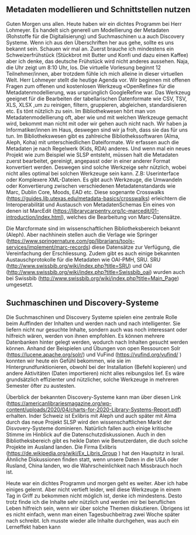 ## Metadaten modellieren und Schnittstellen nutzen

Guten Morgen uns allen. Heute haben wir ein dichtes Programm bei Herr Lohmeyer. Es handelt sich generell um Modellierung der  Metadaten (Rohstoffe für die Digitalisierung) und Suchmaschinen u.a auch Discovery Systeme. Wenn ich aus den Überschriften her aus gehe, sollte es uns bekannt sein. Schauen wir mal an. Zuerst brauche ich mindestens ein Schweizerfrühstück (Stückbrot mit Butter und Konfi und dazu einen Kaffee) aber ich denke, das deutsche Frühstück wird nicht anderes aussehen. Naja, die Uhr zeigt um 8:10 Uhr, los.
Die virtuelle Vorlesung beginnt 12 Teilnehmer/innen, aber trotzdem fühle ich mich alleine in dieser virtuellen Welt.
Herr Lohmeyer stellt die heutige Agenda vor. Wir beginnen mit offenen Fragen  zum offenen und kostenlosen Werkzeug «OpenRefine» für die  Metadatenmodellierung, was ursprünglich GoogleRefine war. Das Werkzeug geeignet für die Bearbeiten der tabellarischen Datenformate wie CSV, TSV, XLS, XLSX ,um zu reinigen, filtern, gruppieren, abgleichen, standardisieren etc. Es tönt nützlich zu sein. Im Bibliothekwesen hört man von Metadatenmodellierung oft, aber wie und mit welchen Werkzeuge gemacht wird, bekommt man nicht mit oder wir gehen auch nicht nach. Wir haben ja  Informatiker/innen im Haus, deswegen sind wir ja froh, dass sie das für uns tun.
Im Bibliothekswesen gibt es zahlreiche Bibliothekssoftwaren (Alma, Aleph, Koha) mit unterschiedlichen Dateiformate. Wir erfassen auch die Metadaten je nach Regelwerk (Kids, RDA) anderes. Und wenn mal ein neues Projekt wie zum Beispiel wie SLSP entsteht, müssen halt die Metadaten zuerst bearbeitet, gereinigt, angepasst oder in einer anderer Format konvertiert werden. Deswegen sind solche Werkzeige sehr nützlich, wobei nicht alles optimal bei solchen Werkzeuge sein kann. Z.B: Userinterface oder Komplexere XML-Dateien. Es gibt auch Werkzeuge, die Umwandeln oder Konvertierung zwischen verschiedenen Metadatenstandards wie Marc, Dublin Core, Moods, EAD etc. Diese sogenante Crosswalks (https://guides.lib.utexas.edu/metadata-basics/crosswalks) erleichtern die Interoperabilität und  Austausch von MetadatenSchemas
Ein eines von denen ist MarcEdit (https://librarycarpentry.org/lc-marcedit/01-introduction/index.html), welches die Bearbeitung von Marc-Datensätze. 

 
Die Marcformate sind im wissenschaftlichen Bibliotheksbereich bekannt (Aleph). Aber nachhinein stellen  auch die Verlage wie Springer (https://www.springernature.com/gp/librarians/tools-services/implement/marc-records) diese Datensätze zur Verfügung, die Vereinfachung der Erschliessung. Zudem gibt es auch einige bekannten Austauschprotokolle für die Metadaten wie OAI-PMH, SRU. SRU (http://www.swissbib.org/wiki/index.php?title=SRU) und OAI (http://www.swissbib.org/wiki/index.php?title=Swissbib_oai) wurden auch  bei Swissbib (http://www.swissbib.org/wiki/index.php?title=Main_Page) umgesetzt. 

## Suchmaschinen und Discovery-Systeme

Die Suchmaschinen und Discovery Systeme spielen eine zentrale Rolle beim Auffinden der Inhalten und werden nach und nach intelligenter. Sie liefern nicht nur gesuchte Inhalte, sondern auch was noch interessant oder hilfreich wären, werden von ihnen empfohlen. Es können mehrere Datenbanken hinter gelegt werden, wodurch nach Inhalten gesucht werden können. Anhand der Beispielen und Übungen von open Ressourcen Solr (https://lucene.apache.org/solr/) und VuFind (https://vufind.org/vufind/ ) konnten wir heute ein Gefühl bekommen, wie sie im Hintergrundfunktionieren, obwohl bei der Installation (Befehl kopieren) und andere Aktivitäten (Daten importieren) nicht alles reibungslos lief. Es wäre grundsätzlich effizienter und nützlicher, solche Werkzeuge in mehreren Semester öfter zu austesten. 

Überblick der bekannten Discovery-Systeme kann man über diesen Link (https://americanlibrariesmagazine.org/wp-content/uploads/2020/04/charts-for-2020-Library-Systems-Report.pdf) erhalten.
Inder Schweiz ist Exlibris mit Aleph und auch später mit Alma durch das neue Projekt SLSP wird den wissenschaftlichen Markt der Disvovery-Systeme dominieren. Natürlich fallen auch einige kritische Stimme im Hinblick auf die Datenschutzdiskussionen. Auch in den Bibliotheksbereich gibt es heikle Daten wie Benutzerdaten, die duch solche Projekte im Ausland landen. Die Firma Exlibris (https://de.wikipedia.org/wiki/Ex_Libris_Group ) hat den Hauptsitz in Israil. Ähnliche Diskussionen finden statt, wenn unsere Daten in die USA oder Rusland, China landen, wo die Wahrscheinlichkeit nach Missbrauch hoch ist.

Heute war ein dichtes Programm und morgen geht es weiter. Aber ich habe einiges gelernt. Aber nicht vertieft leider, weil diese Werkzeuge in einem Tag in Griff zu bekommen nicht möglich ist, denke ich mindestens. Desto trotz finde ich die Inhalte sehr nützlich und werden mir bei beruflichen Leben hilfreich sein, wenn wir über solche Themen diskutieren. Übrigens ist es nicht einfach, wenn man einen Tagesbuchbeitrag zwei Woche später nach schreibt. Ich musste wieder alle Inhalte durchgehen, was auch ein Lerneffekt haben kann


